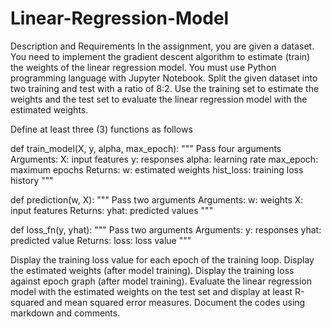 # Linear-Regression-Model

Description and Requirements 
In the assignment, you are given a dataset. You need to implement the gradient descent algorithm to estimate (train) the weights of the linear regression model. You must use Python programming language with Jupyter Notebook. Split the given dataset into two training and test with a ratio of 8:2. Use the training set to estimate the weights and the test set to evaluate the linear regression model with the estimated weights.

Define at least three (3) functions as follows

def train_model(X, y, alpha, max_epoch):
""" Pass four arguments
Arguments:
X: input features
 y: responses
alpha: learning rate
max_epoch: maximum epochs
Returns:
 w: estimated weights
hist_loss: training loss history
 """
 
def prediction(w, X):
""" Pass two arguments
Arguments:
w: weights
 X: input features 
Returns:
 yhat: predicted values
 """
 
def loss_fn(y, yhat):
""" Pass two arguments
Arguments:
y: responses
 yhat: predicted value 
Returns:
 loss: loss value
 """

Display the training loss value for each epoch of the training loop.
Display the estimated weights (after model training).
Display the training loss against epoch graph (after model training).
Evaluate the linear regression model with the estimated weights on the test set and display at 
least R-squared and mean squared error measures.
Document the codes using markdown and comments.
